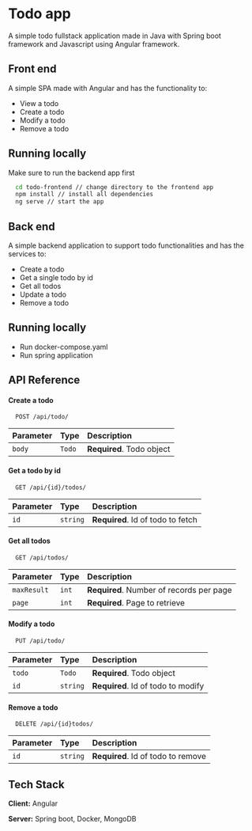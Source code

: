 
# Todo app

A simple todo fullstack application made in Java with Spring boot framework and Javascript using Angular framework.

## Front end

A simple SPA made with Angular and has the functionality to:

- View a todo
- Create a todo
- Modify a todo
- Remove a todo


## Running locally

Make sure to run the backend app first

```bash
  cd todo-frontend // change directory to the frontend app
  npm install // install all dependencies
  ng serve // start the app
```

## Back end

A simple backend application to support todo functionalities and has the services to:

- Create a todo
- Get a single todo by id
- Get all todos
- Update a todo
- Remove a todo

## Running locally

- Run docker-compose.yaml
- Run spring application

## API Reference

#### Create a todo

```http
  POST /api/todo/
```

| Parameter | Type     | Description                |
| :-------- | :------- | :------------------------- |
| `body` | `Todo` | **Required**. Todo object |

#### Get a todo by id

```http
  GET /api/{id}/todos/
```

| Parameter | Type     | Description                       |
| :-------- | :------- | :-------------------------------- |
| `id`      | `string` | **Required**. Id of todo to fetch |

#### Get all todos

```http
  GET /api/todos/
```

| Parameter | Type     | Description                       |
| :-------- | :------- | :-------------------------------- |
| `maxResult`      | `int` | **Required**. Number of records per page |
| `page`      | `int` | **Required**. Page to retrieve |

#### Modify a todo

```http
  PUT /api/todo/
```

| Parameter | Type     | Description                       |
| :-------- | :------- | :-------------------------------- |
| `todo`      | `Todo` | **Required**. Todo object |
| `id`      | `string` | **Required**. Id of todo to modify |

#### Remove a todo

```http
  DELETE /api/{id}todos/
```

| Parameter | Type     | Description                       |
| :-------- | :------- | :-------------------------------- |
| `id`      | `string` | **Required**. Id of todo to remove |


## Tech Stack

**Client:** Angular

**Server:** Spring boot, Docker, MongoDB


